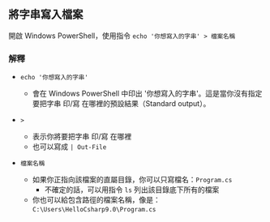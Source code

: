 ## 將字串寫入檔案

開啟 Windows PowerShell，使用指令 `echo '你想寫入的字串' > 檔案名稱`

### 解釋

* `echo '你想寫入的字串'` 
  * 會在 Windows PowerShell 中印出 '你想寫入的字串'。這是當你沒有指定要把字串 印/寫 在哪裡的預設結果（Standard output）。

* `>` 
  * 表示你將要把字串 印/寫 在哪裡
  * 也可以寫成 `| Out-File`

* `檔案名稱`
  * 如果你正指向該檔案的直屬目錄，你可以只寫檔名：`Program.cs`
    * 不確定的話，可以用指令 `ls` 列出該目錄底下所有的檔案
  * 你也可以給包含路徑的檔案名稱，像是：`C:\Users\HelloCsharp9.0\Program.cs`